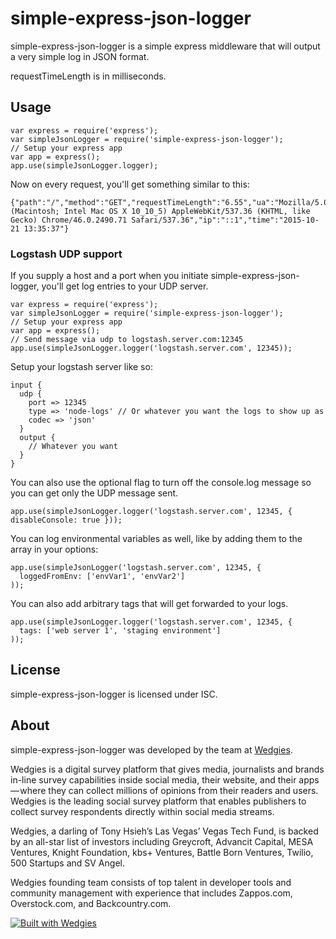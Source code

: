 # simple-express-json-logger

simple-express-json-logger is a simple express middleware that will output a very simple log in JSON format.

requestTimeLength is in milliseconds.

## Usage

    var express = require('express');
    var simpleJsonLogger = require('simple-express-json-logger');
    // Setup your express app
    var app = express();
    app.use(simpleJsonLogger.logger);

Now on every request, you'll get something similar to this:

    {"path":"/","method":"GET","requestTimeLength":"6.55","ua":"Mozilla/5.0 (Macintosh; Intel Mac OS X 10_10_5) AppleWebKit/537.36 (KHTML, like Gecko) Chrome/46.0.2490.71 Safari/537.36","ip":"::1","time":"2015-10-21 13:35:37"}

### Logstash UDP support ###

If you supply a host and a port when you initiate simple-express-json-logger, you'll get log entries to your UDP server.

    var express = require('express');
    var simpleJsonLogger = require('simple-express-json-logger');
    // Setup your express app
    var app = express();
    // Send message via udp to logstash.server.com:12345
    app.use(simpleJsonLogger.logger('logstash.server.com', 12345));

Setup your logstash server like so:

    input {
      udp {
        port => 12345
        type => 'node-logs' // Or whatever you want the logs to show up as
        codec => 'json'
      }
      output {
        // Whatever you want
      }
    }

You can also use the optional flag to turn off the console.log message so you can get only the UDP message sent.

    app.use(simpleJsonLogger.logger('logstash.server.com', 12345, { disableConsole: true }));

You can log environmental variables as well, like by adding them to the array in your options:

    app.use(simpleJsonLogger('logstash.server.com', 12345, {
      loggedFromEnv: ['envVar1', 'envVar2']
    ));

You can also add arbitrary tags that will get forwarded to your logs.  

    app.use(simpleJsonLogger.logger('logstash.server.com', 12345, {
      tags: ['web server 1', 'staging environment']
    ));

## License ##

simple-express-json-logger is licensed under ISC.

## About ##

simple-express-json-logger was developed by the team at [Wedgies](http://www.wedgies.com).

Wedgies is a digital survey platform that gives media, journalists and brands in-line survey capabilities inside social media, their website, and their apps — where they can collect millions of opinions from their readers and users. Wedgies is the leading social survey platform that enables publishers to collect survey respondents directly within social media streams.

Wedgies, a darling of Tony Hsieh’s Las Vegas’ Vegas Tech Fund, is backed by an all-star list of investors including Greycroft, Advancit Capital, MESA Ventures, Knight Foundation, kbs+ Ventures, Battle Born Ventures, Twilio, 500 Startups and SV Angel.

Wedgies founding team consists of top talent in developer tools and community management with experience that includes Zappos.com, Overstock.com, and Backcountry.com.

[![Built with Wedgies](https://d3v9r9uda02hel.cloudfront.net/production/1.55.17/img/built-with-wedgies.png)](http://wedgies.com)
